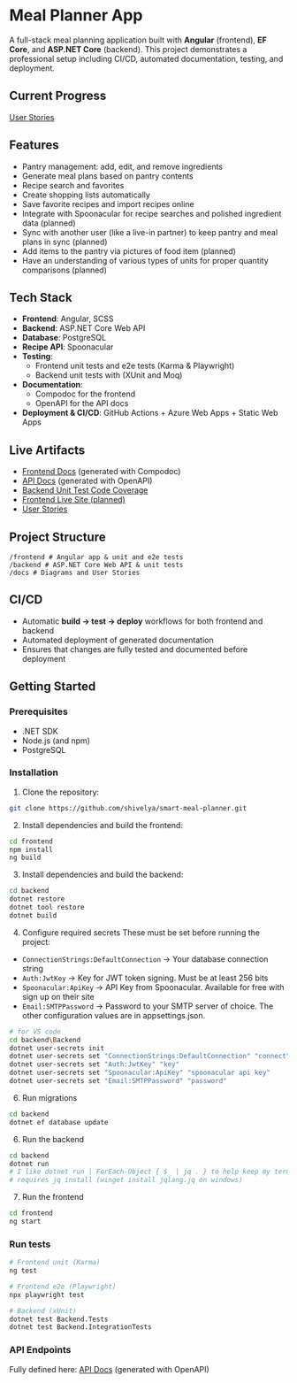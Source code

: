 # Meal Planner App

A full-stack meal planning application built with **Angular** (frontend), **EF Core**, and **ASP.NET Core** (backend). This project demonstrates a professional setup including CI/CD, automated documentation, testing, and deployment.

## Current Progress
[User Stories](https://github.com/shivelya/smart-meal-planner/blob/main/docs/user-stories.md)

## Features
- Pantry management: add, edit, and remove ingredients
- Generate meal plans based on pantry contents
- Recipe search and favorites
- Create shopping lists automatically
- Save favorite recipes and import recipes online
- Integrate with Spoonacular for recipe searches and polished ingredient data (planned)
- Sync with another user (like a live-in partner) to keep pantry and meal plans in sync (planned)
- Add items to the pantry via pictures of food item (planned)
- Have an understanding of various types of units for proper quantity comparisons (planned)

## Tech Stack
- **Frontend**: Angular, SCSS
- **Backend**: ASP.NET Core Web API
- **Database**: PostgreSQL
- **Recipe API**: Spoonacular
- **Testing**:
  - Frontend unit tests and e2e tests (Karma & Playwright)
  - Backend unit tests with (XUnit and Moq)
- **Documentation**:
  - Compodoc for the frontend
  - OpenAPI for the API docs
- **Deployment & CI/CD**: GitHub Actions + Azure Web Apps + Static Web Apps

## Live Artifacts
- [Frontend Docs](https://shivelya.github.io/smart-meal-planner/frontend/) (generated with Compodoc)
- [API Docs](https://smart-meal-planner-backend-ceazgjcaehfghdf7.canadacentral-01.azurewebsites.net/swagger/index.html) (generated with OpenAPI)
- [Backend Unit Test Code Coverage](https://shivelya.github.io/smart-meal-planner/frontend/)
- [Frontend Live Site (planned)](https://lemon-tree-0078d2d0f.1.azurestaticapps.net/)
- [User Stories](https://github.com/shivelya/smart-meal-planner/blob/main/docs/user-stories.md)

## Project Structure
```console
/frontend # Angular app & unit and e2e tests
/backend # ASP.NET Core Web API & unit tests
/docs # Diagrams and User Stories
```

## CI/CD
- Automatic **build → test → deploy** workflows for both frontend and backend
- Automated deployment of generated documentation
- Ensures that changes are fully tested and documented before deployment

## Getting Started

### Prerequisites
 - .NET SDK
 - Node.js (and npm)
 - PostgreSQL

### Installation
1. Clone the repository:
```bash
git clone https://github.com/shivelya/smart-meal-planner.git
```

2. Install dependencies and build the frontend:
```bash
cd frontend
npm install
ng build
```

3. Install dependencies and build the backend:
```bash
cd backend
dotnet restore
dotnet tool restore
dotnet build
```

4. Configure required secrets
These must be set before running the project:
- `ConnectionStrings:DefaultConnection` → Your database connection string
- `Auth:JwtKey` → Key for JWT token signing. Must be at least 256 bits
- `Spoonacular:ApiKey` → API Key from Spoonacular. Available for free with sign up on their site
- `Email:SMTPPassword` → Password to your SMTP server of choice. The other configuration values are in appsettings.json.

```bash
# for VS code
cd backend\Backend
dotnet user-secrets init
dotnet user-secrets set "ConnectionStrings:DefaultConnection" "connect"
dotnet user-secrets set "Auth:JwtKey" "key"
dotnet user-secrets set "Spoonacular:ApiKey" "spoonacular api key"
dotnet user-secrets set "Email:SMTPPassword" "password"
```

6. Run migrations
```bash
cd backend
dotnet ef database update
```

6. Run the backend
```bash
cd backend
dotnet run
# I like dotnet run | ForEach-Object { $_ | jq . } to help keep my terminal messages readable
# requires jq install (winget install jqlang.jq on windows)
```

7. Run the frontend
```bash
cd frontend
ng start
```

### Run tests
```bash
# Frontend unit (Karma)
ng test

# Frontend e2e (Playwright)
npx playwright test

# Backend (xUnit)
dotnet test Backend.Tests
dotnet test Backend.IntegrationTests
```

### API Endpoints
Fully defined here: [API Docs](https://smart-meal-planner-backend-ceazgjcaehfghdf7.canadacentral-01.azurewebsites.net/swagger/index.html) (generated with OpenAPI)
